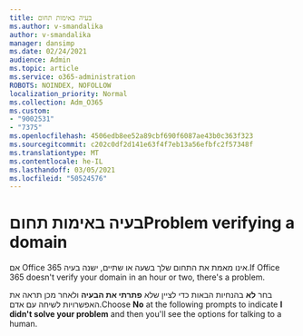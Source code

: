 ```yaml
---
title: בעיה באימות תחום
ms.author: v-smandalika
author: v-smandalika
manager: dansimp
ms.date: 02/24/2021
audience: Admin
ms.topic: article
ms.service: o365-administration
ROBOTS: NOINDEX, NOFOLLOW
localization_priority: Normal
ms.collection: Adm_O365
ms.custom:
- "9002531"
- "7375"
ms.openlocfilehash: 4506edb8ee52a89cbf690f6087ae43b0c363f323
ms.sourcegitcommit: c202c0df2d141e63f4f7eb13a56efbfc2f57348f
ms.translationtype: MT
ms.contentlocale: he-IL
ms.lasthandoff: 03/05/2021
ms.locfileid: "50524576"
---
```

# <a name="problem-verifying-a-domain"></a><span data-ttu-id="c0657-102">בעיה באימות תחום</span><span class="sxs-lookup"><span data-stu-id="c0657-102">Problem verifying a domain</span></span>

<span data-ttu-id="c0657-103">אם Office 365 אינו מאמת את התחום שלך בשעה או שתיים, ישנה בעיה.</span><span class="sxs-lookup"><span data-stu-id="c0657-103">If Office 365 doesn't verify your domain in an hour or two, there's a problem.</span></span>

<span data-ttu-id="c0657-104">בחר **לא** בהנחיות הבאות כדי לציין שלא **פתרתי את הבעיה** ולאחר מכן תראה את האפשרויות לשיחה עם אדם.</span><span class="sxs-lookup"><span data-stu-id="c0657-104">Choose **No** at the following prompts to indicate **I didn't solve your problem** and then you'll see the options for talking to a human.</span></span>

